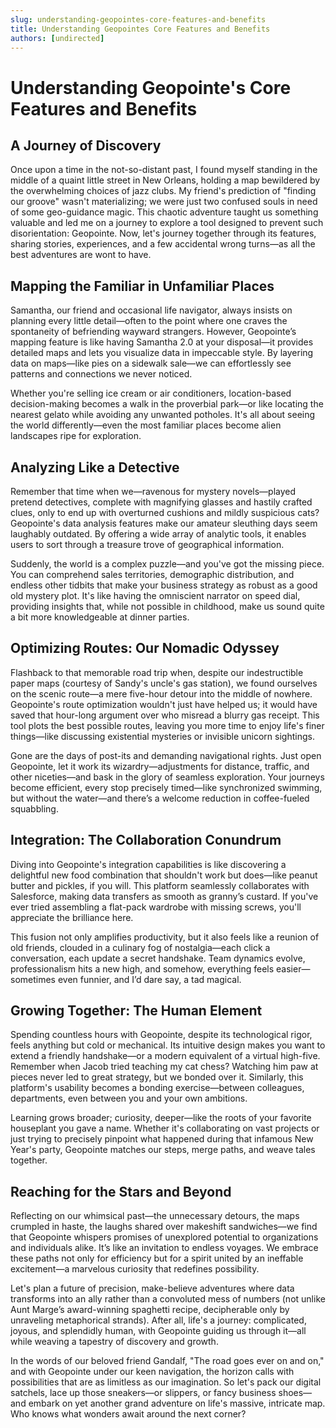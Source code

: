 ```yaml
---
slug: understanding-geopointes-core-features-and-benefits
title: Understanding Geopointes Core Features and Benefits
authors: [undirected]
---
```



# Understanding Geopointe's Core Features and Benefits

## A Journey of Discovery

Once upon a time in the not-so-distant past, I found myself standing in the middle of a quaint little street in New Orleans, holding a map bewildered by the overwhelming choices of jazz clubs. My friend's prediction of "finding our groove" wasn't materializing; we were just two confused souls in need of some geo-guidance magic. This chaotic adventure taught us something valuable and led me on a journey to explore a tool designed to prevent such disorientation: Geopointe. Now, let's journey together through its features, sharing stories, experiences, and a few accidental wrong turns—as all the best adventures are wont to have.

## Mapping the Familiar in Unfamiliar Places

Samantha, our friend and occasional life navigator, always insists on planning every little detail—often to the point where one craves the spontaneity of befriending wayward strangers. However, Geopointe’s mapping feature is like having Samantha 2.0 at your disposal—it provides detailed maps and lets you visualize data in impeccable style. By layering data on maps—like pies on a sidewalk sale—we can effortlessly see patterns and connections we never noticed.

Whether you're selling ice cream or air conditioners, location-based decision-making becomes a walk in the proverbial park—or like locating the nearest gelato while avoiding any unwanted potholes. It's all about seeing the world differently—even the most familiar places become alien landscapes ripe for exploration.

## Analyzing Like a Detective

Remember that time when we—ravenous for mystery novels—played pretend detectives, complete with magnifying glasses and hastily crafted clues, only to end up with overturned cushions and mildly suspicious cats? Geopointe's data analysis features make our amateur sleuthing days seem laughably outdated. By offering a wide array of analytic tools, it enables users to sort through a treasure trove of geographical information.

Suddenly, the world is a complex puzzle—and you've got the missing piece. You can comprehend sales territories, demographic distribution, and endless other tidbits that make your business strategy as robust as a good old mystery plot. It's like having the omniscient narrator on speed dial, providing insights that, while not possible in childhood, make us sound quite a bit more knowledgeable at dinner parties.

## Optimizing Routes: Our Nomadic Odyssey

Flashback to that memorable road trip when, despite our indestructible paper maps (courtesy of Sandy's uncle's gas station), we found ourselves on the scenic route—a mere five-hour detour into the middle of nowhere. Geopointe's route optimization wouldn't just have helped us; it would have saved that hour-long argument over who misread a blurry gas receipt. This tool plots the best possible routes, leaving you more time to enjoy life's finer things—like discussing existential mysteries or invisible unicorn sightings.

Gone are the days of post-its and demanding navigational rights. Just open Geopointe, let it work its wizardry—adjustments for distance, traffic, and other niceties—and bask in the glory of seamless exploration. Your journeys become efficient, every stop precisely timed—like synchronized swimming, but without the water—and there’s a welcome reduction in coffee-fueled squabbling.

## Integration: The Collaboration Conundrum

Diving into Geopointe's integration capabilities is like discovering a delightful new food combination that shouldn't work but does—like peanut butter and pickles, if you will. This platform seamlessly collaborates with Salesforce, making data transfers as smooth as granny’s custard. If you've ever tried assembling a flat-pack wardrobe with missing screws, you'll appreciate the brilliance here.

This fusion not only amplifies productivity, but it also feels like a reunion of old friends, clouded in a culinary fog of nostalgia—each click a conversation, each update a secret handshake. Team dynamics evolve, professionalism hits a new high, and somehow, everything feels easier—sometimes even funnier, and I’d dare say, a tad magical.

## Growing Together: The Human Element

Spending countless hours with Geopointe, despite its technological rigor, feels anything but cold or mechanical. Its intuitive design makes you want to extend a friendly handshake—or a modern equivalent of a virtual high-five. Remember when Jacob tried teaching my cat chess? Watching him paw at pieces never led to great strategy, but we bonded over it. Similarly, this platform's usability becomes a bonding exercise—between colleagues, departments, even between you and your own ambitions.

Learning grows broader; curiosity, deeper—like the roots of your favorite houseplant you gave a name. Whether it's collaborating on vast projects or just trying to precisely pinpoint what happened during that infamous New Year's party, Geopointe matches our steps, merge paths, and weave tales together.

## Reaching for the Stars and Beyond

Reflecting on our whimsical past—the unnecessary detours, the maps crumpled in haste, the laughs shared over makeshift sandwiches—we find that Geopointe whispers promises of unexplored potential to organizations and individuals alike. It’s like an invitation to endless voyages. We embrace these paths not only for efficiency but for a spirit united by an ineffable excitement—a marvelous curiosity that redefines possibility.

Let's plan a future of precision, make-believe adventures where data transforms into an ally rather than a convoluted mess of numbers (not unlike Aunt Marge’s award-winning spaghetti recipe, decipherable only by unraveling metaphorical strands). After all, life's a journey: complicated, joyous, and splendidly human, with Geopointe guiding us through it—all while weaving a tapestry of discovery and growth.

In the words of our beloved friend Gandalf, "The road goes ever on and on," and with Geopointe under our keen navigation, the horizon calls with possibilities that are as limitless as our imagination. So let's pack our digital satchels, lace up those sneakers—or slippers, or fancy business shoes—and embark on yet another grand adventure on life's massive, intricate map. Who knows what wonders await around the next corner?
